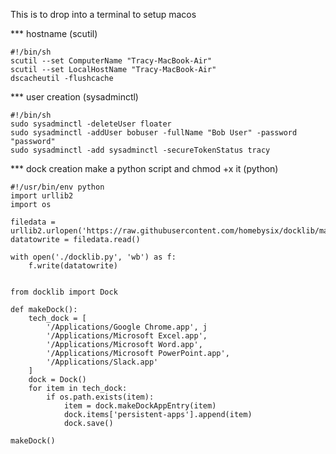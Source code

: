 This is to drop into a terminal to setup macos

*** hostname (scutil)
```
#!/bin/sh
scutil --set ComputerName "Tracy-MacBook-Air"
scutil --set LocalHostName "Tracy-MacBook-Air"
dscacheutil -flushcache
```

*** user creation (sysadminctl)
```
#!/bin/sh
sudo sysadminctl -deleteUser floater
sudo sysadminctl -addUser bobuser -fullName "Bob User" -password "password"
sudo sysadminctl -add sysadminctl -secureTokenStatus tracy
```

*** dock creation make a python script and chmod +x it (python)
```
#!/usr/bin/env python
import urllib2
import os

filedata = urllib2.urlopen('https://raw.githubusercontent.com/homebysix/docklib/master/docklib.py')
datatowrite = filedata.read()

with open('./docklib.py', 'wb') as f:
    f.write(datatowrite)


from docklib import Dock 

def makeDock():
    tech_dock = [ 
        '/Applications/Google Chrome.app', j
        '/Applications/Microsoft Excel.app', 
        '/Applications/Microsoft Word.app', 
        '/Applications/Microsoft PowerPoint.app', 
        '/Applications/Slack.app' 
    ] 
    dock = Dock() 
    for item in tech_dock: 
        if os.path.exists(item): 
            item = dock.makeDockAppEntry(item) 
            dock.items['persistent-apps'].append(item) 
            dock.save() 

makeDock()
```
